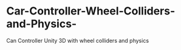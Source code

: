 # Car-Controller-Wheel-Colliders-and-Physics-
Can Controller Unity 3D with wheel colliders and physics 

